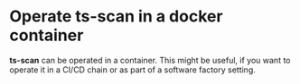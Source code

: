 # Operate ts-scan in a docker container

**ts-scan** can be operated in a container. This might be useful, if you want to operate it in a CI/CD chain or as part of a software factory setting.

